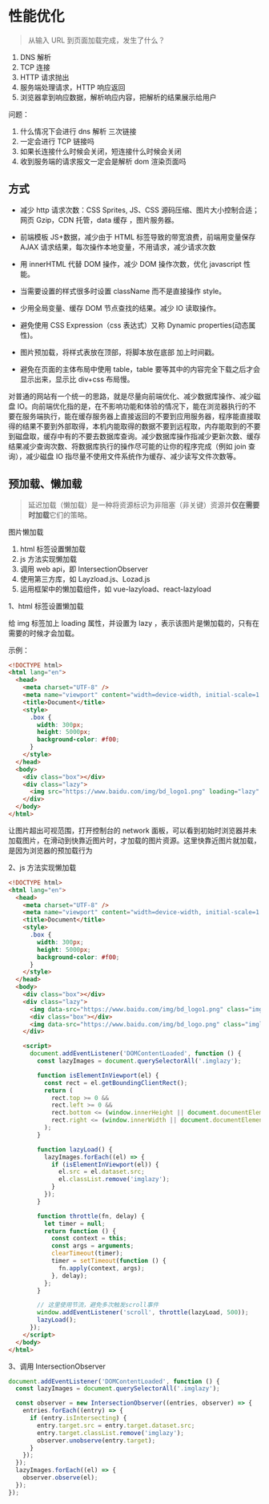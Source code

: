 # 性能优化

> 从输入 URL 到页面加载完成，发生了什么？

1. DNS 解析
2. TCP 连接
3. HTTP 请求抛出
4. 服务端处理请求，HTTP 响应返回
5. 浏览器拿到响应数据，解析响应内容，把解析的结果展示给用户

问题：

1. 什么情况下会进行 dns 解析 三次链接
2. 一定会进行 TCP 链接吗
3. 如果长连接什么时候会关闭，短连接什么时候会关闭
4. 收到服务端的请求报文一定会是解析 dom 渲染页面吗

## 方式

- 减少 http 请求次数：CSS Sprites, JS、CSS 源码压缩、图片大小控制合适；网页 Gzip，CDN 托管，data 缓存 ，图片服务器。

- 前端模板 JS+数据，减少由于 HTML 标签导致的带宽浪费，前端用变量保存 AJAX 请求结果，每次操作本地变量，不用请求，减少请求次数

- 用 innerHTML 代替 DOM 操作，减少 DOM 操作次数，优化 javascript 性能。

- 当需要设置的样式很多时设置 className 而不是直接操作 style。

- 少用全局变量、缓存 DOM 节点查找的结果。减少 IO 读取操作。

- 避免使用 CSS Expression（css 表达式）又称 Dynamic properties(动态属性)。

- 图片预加载，将样式表放在顶部，将脚本放在底部 加上时间戳。

- 避免在页面的主体布局中使用 table，table 要等其中的内容完全下载之后才会显示出来，显示比 div+css 布局慢。

对普通的网站有一个统一的思路，就是尽量向前端优化、减少数据库操作、减少磁盘 IO。向前端优化指的是，在不影响功能和体验的情况下，能在浏览器执行的不要在服务端执行，能在缓存服务器上直接返回的不要到应用服务器，程序能直接取得的结果不要到外部取得，本机内能取得的数据不要到远程取，内存能取到的不要到磁盘取，缓存中有的不要去数据库查询。减少数据库操作指减少更新次数、缓存结果减少查询次数、将数据库执行的操作尽可能的让你的程序完成（例如 join 查询），减少磁盘 IO 指尽量不使用文件系统作为缓存、减少读写文件次数等。

## 预加载、懒加载

> 延迟加载（懒加载）是一种将资源标识为非阻塞（非关键）资源并**仅在需要时加载**它们的策略。

图片懒加载

1. html 标签设置懒加载
2. js 方法实现懒加载
3. 调用 web api，即 IntersectionObserver
4. 使用第三方库，如 Layzload.js、Lozad.js
5. 运用框架中的懒加载组件，如 vue-lazyload、react-lazyload

1、html 标签设置懒加载

给 img 标签加上 loading 属性，并设置为 lazy ，表示该图片是懒加载的，只有在需要的时候才会加载。

示例：

```html
<!DOCTYPE html>
<html lang="en">
  <head>
    <meta charset="UTF-8" />
    <meta name="viewport" content="width=device-width, initial-scale=1.0" />
    <title>Document</title>
    <style>
      .box {
        width: 300px;
        height: 5000px;
        background-color: #f00;
      }
    </style>
  </head>
  <body>
    <div class="box"></div>
    <div class="lazy">
      <img src="https://www.baidu.com/img/bd_logo1.png" loading="lazy" alt="" />
    </div>
  </body>
</html>
```

让图片超出可视范围，打开控制台的 network 面板，可以看到初始时浏览器并未加载图片，在滑动到快靠近图片时，才加载的图片资源。这里快靠近图片就加载，是因为浏览器的预加载行为

2、js 方法实现懒加载

```html
<!DOCTYPE html>
<html lang="en">
  <head>
    <meta charset="UTF-8" />
    <meta name="viewport" content="width=device-width, initial-scale=1.0" />
    <title>Document</title>
    <style>
      .box {
        width: 300px;
        height: 5000px;
        background-color: #f00;
      }
    </style>
  </head>
  <body>
    <div class="box"></div>
    <div class="lazy">
      <img data-src="https://www.baidu.com/img/bd_logo1.png" class="imglazy" alt="" />
      <div class="box"></div>
      <img data-src="https://www.baidu.com/img/bd_logo.png" class="imglazy" alt="" />
    </div>

    <script>
      document.addEventListener('DOMContentLoaded', function () {
        const lazyImages = document.querySelectorAll('.imglazy');

        function isElementInViewport(el) {
          const rect = el.getBoundingClientRect();
          return (
            rect.top >= 0 &&
            rect.left >= 0 &&
            rect.bottom <= (window.innerHeight || document.documentElement.clientHeight) &&
            rect.right <= (window.innerWidth || document.documentElement.clientWidth)
          );
        }

        function lazyLoad() {
          lazyImages.forEach((el) => {
            if (isElementInViewport(el)) {
              el.src = el.dataset.src;
              el.classList.remove('imglazy');
            }
          });
        }

        function throttle(fn, delay) {
          let timer = null;
          return function () {
            const context = this;
            const args = arguments;
            clearTimeout(timer);
            timer = setTimeout(function () {
              fn.apply(context, args);
            }, delay);
          };
        }

        // 这里使用节流，避免多次触发scroll事件
        window.addEventListener('scroll', throttle(lazyLoad, 500));
        lazyLoad();
      });
    </script>
  </body>
</html>
```

3、调用 IntersectionObserver

```js
document.addEventListener('DOMContentLoaded', function () {
  const lazyImages = document.querySelectorAll('.imglazy');

  const observer = new IntersectionObserver((entries, observer) => {
    entries.forEach((entry) => {
      if (entry.isIntersecting) {
        entry.target.src = entry.target.dataset.src;
        entry.target.classList.remove('imglazy');
        observer.unobserve(entry.target);
      }
    });
  });
  lazyImages.forEach((el) => {
    observer.observe(el);
  });
});
```

##
